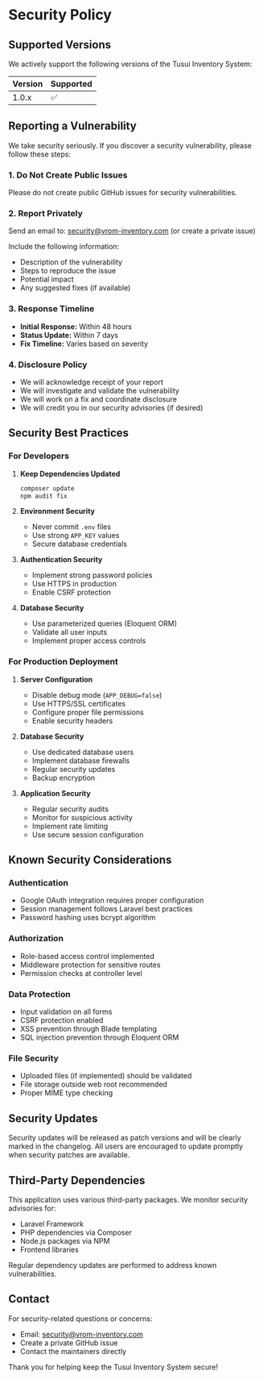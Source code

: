 # Security Policy

## Supported Versions

We actively support the following versions of the Tusui Inventory System:

| Version | Supported          |
| ------- | ------------------ |
| 1.0.x   | :white_check_mark: |

## Reporting a Vulnerability

We take security seriously. If you discover a security vulnerability, please follow these steps:

### 1. Do Not Create Public Issues

Please do not create public GitHub issues for security vulnerabilities.

### 2. Report Privately

Send an email to: security@vrom-inventory.com (or create a private issue)

Include the following information:

-   Description of the vulnerability
-   Steps to reproduce the issue
-   Potential impact
-   Any suggested fixes (if available)

### 3. Response Timeline

-   **Initial Response:** Within 48 hours
-   **Status Update:** Within 7 days
-   **Fix Timeline:** Varies based on severity

### 4. Disclosure Policy

-   We will acknowledge receipt of your report
-   We will investigate and validate the vulnerability
-   We will work on a fix and coordinate disclosure
-   We will credit you in our security advisories (if desired)

## Security Best Practices

### For Developers

1. **Keep Dependencies Updated**

    ```bash
    composer update
    npm audit fix
    ```

2. **Environment Security**

    - Never commit `.env` files
    - Use strong `APP_KEY` values
    - Secure database credentials

3. **Authentication Security**

    - Implement strong password policies
    - Use HTTPS in production
    - Enable CSRF protection

4. **Database Security**
    - Use parameterized queries (Eloquent ORM)
    - Validate all user inputs
    - Implement proper access controls

### For Production Deployment

1. **Server Configuration**

    - Disable debug mode (`APP_DEBUG=false`)
    - Use HTTPS/SSL certificates
    - Configure proper file permissions
    - Enable security headers

2. **Database Security**

    - Use dedicated database users
    - Implement database firewalls
    - Regular security updates
    - Backup encryption

3. **Application Security**
    - Regular security audits
    - Monitor for suspicious activity
    - Implement rate limiting
    - Use secure session configuration

## Known Security Considerations

### Authentication

-   Google OAuth integration requires proper configuration
-   Session management follows Laravel best practices
-   Password hashing uses bcrypt algorithm

### Authorization

-   Role-based access control implemented
-   Middleware protection for sensitive routes
-   Permission checks at controller level

### Data Protection

-   Input validation on all forms
-   CSRF protection enabled
-   XSS prevention through Blade templating
-   SQL injection prevention through Eloquent ORM

### File Security

-   Uploaded files (if implemented) should be validated
-   File storage outside web root recommended
-   Proper MIME type checking

## Security Updates

Security updates will be released as patch versions and will be clearly marked in the changelog. All users are encouraged to update promptly when security patches are available.

## Third-Party Dependencies

This application uses various third-party packages. We monitor security advisories for:

-   Laravel Framework
-   PHP dependencies via Composer
-   Node.js packages via NPM
-   Frontend libraries

Regular dependency updates are performed to address known vulnerabilities.

## Contact

For security-related questions or concerns:

-   Email: security@vrom-inventory.com
-   Create a private GitHub issue
-   Contact the maintainers directly

Thank you for helping keep the Tusui Inventory System secure!
